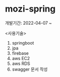 # mozi-spring

개발기간: 2022-04-07 ~

<사용기술>
1. springboot 
2. jpa 
3. firebase
4. aws EC2
5. aws RDS 
6. swagger 문서 작성
